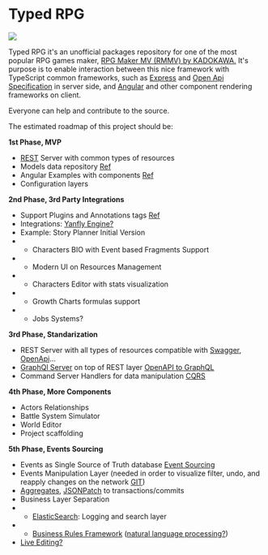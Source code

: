 
# Typed RPG

![](https://raw.githubusercontent.com/aitorllj93/trpg/master/logo200x200.png)


Typed RPG it's an unofficial packages repository for one of the most popular RPG games maker, [RPG Maker MV (RMMV) by KADOKAWA.](http://www.rpgmakerweb.com/products/programs/rpg-maker-mv)
It's purpose is to enable interaction between this nice framework with TypeScript common frameworks, such as [Express](https://expressjs.com/es/) and [Open Api Specification](https://www.openapis.org/) in server side, and [Angular](https://angular.io/) and other component rendering frameworks on client.

Everyone can help and contribute to the source.

The estimated roadmap of this project should be:

**1st Phase, MVP**
- [REST](https://restfulapi.net/) Server with common types of resources
- Models data repository [Ref](https://www.typescriptlang.org/docs/handbook/classes.html)
- Angular Examples with components [Ref](https://angular.io/guide/architecture-components)
- Configuration layers

**2nd Phase, 3rd Party Integrations**

- Support Plugins and Annotations tags [Ref](https://forums.rpgmakerweb.com/index.php?threads/i-want-to-start-scipting-for-mv.56615/)
- Integrations: [Yanfly Engine?](http://yanfly.moe/yep/)
- Example: Story Planner Initial Version
- - Characters BIO with Event based Fragments Support
- - Modern UI on Resources Management
- - Characters Editor with stats visualization
- - Growth Charts formulas support
- - Jobs Systems?

**3rd Phase, Standarization**
- REST Server with all types of resources compatible with [Swagger](https://swagger.io/tools/swagger-codegen/), [OpenApi](https://www.openapis.org/)...
- [GraphQl Server](https://graphql.org/learn/) on top of REST layer [OpenAPI to GraphQL](https://github.com/strongloop/oasgraph)
- Command Server Handlers for data manipulation [CQRS](https://martinfowler.com/bliki/CQRS.html)

**4th Phase, More Components**
- Actors Relationships
- Battle System Simulator
- World Editor
- Project scaffolding

**5th Phase, Events Sourcing**
- Events as Single Source of Truth database [Event Sourcing](https://martinfowler.com/eaaDev/EventSourcing.html)
- Events Manipulation Layer (needed in order to visualize filter, undo, and reapply changes on the network [GIT](https://www.kenneth-truyers.net/2016/10/13/git-nosql-database/)) 
- [Aggregates](http://cqrs.nu/Faq/aggregates), [JSONPatch](http://jsonpatch.com/) to transactions/commits
- Business Layer Separation
- - [ElasticSearch](https://www.elastic.co/products/elasticsearch): Logging and search layer
- - [Business Rules Framework](https://www.ibm.com/support/knowledgecenter/SSQP76_8.9.0/com.ibm.odm.dserver.rules.designer.author/config_auth_topics/con_rd_bom_brl_parts.html) ([natural language processing?](https://medium.com/@datamonsters/13-deep-learning-frameworks-for-natural-language-processing-in-python-2b84a6b6cd98)) 
- [Live Editing?]([https://socket.io/])
